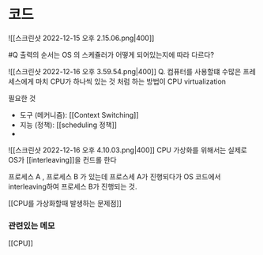 # 코드

![[스크린샷 2022-12-15 오후 2.15.06.png|400]]

#Q 출력의 순서는 OS 의 스케쥴러가 어떻게 되어있는지에 따라 다르다? 

![[스크린샷 2022-12-16 오후 3.59.54.png|400]]
Q. 컴퓨터를 사용할떄 수많은 프레세스에게 마치 CPU가 하나씩 있는 것 처럼 하는 방법이 CPU virtualization 

필요한 것 
- 도구 (메커니즘): [[Context Switching]] 
- 지능 (정책): [[scheduling 정책]]
- 

![[스크린샷 2022-12-16 오후 4.10.03.png|400]]
CPU 가상화를 위해서는 실제로 OS가 [[interleaving]]을 컨드롤 한다

프로세스 A , 프로세스 B 가 있는데 프로스세 A가 진행되다가 OS 코드에서 interleaving하여 프로세스 B가 진행되는 것. 


[[CPU를 가상화할때 발생하는 문제점]]


### 관련있는 메모 
[[CPU]]